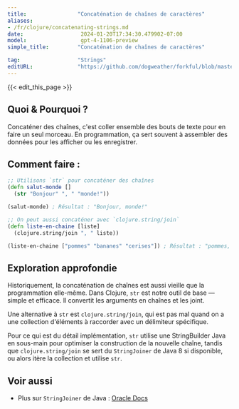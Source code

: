 ```yaml
---
title:                "Concaténation de chaînes de caractères"
aliases:
- /fr/clojure/concatenating-strings.md
date:                  2024-01-20T17:34:30.479902-07:00
model:                 gpt-4-1106-preview
simple_title:         "Concaténation de chaînes de caractères"

tag:                  "Strings"
editURL:              "https://github.com/dogweather/forkful/blob/master/content/fr/clojure/concatenating-strings.md"
---
```


{{< edit_this_page >}}

## Quoi & Pourquoi ?
Concaténer des chaînes, c'est coller ensemble des bouts de texte pour en faire un seul morceau. En programmation, ça sert souvent à assembler des données pour les afficher ou les enregistrer.

## Comment faire :
```Clojure
;; Utilisons `str` pour concaténer des chaînes
(defn salut-monde []
  (str "Bonjour" ", " "monde!"))

(salut-monde) ; Résultat : "Bonjour, monde!"

;; On peut aussi concaténer avec `clojure.string/join`
(defn liste-en-chaine [liste]
  (clojure.string/join ", " liste))

(liste-en-chaine ["pommes" "bananes" "cerises"]) ; Résultat : "pommes, bananes, cerises"
```

## Exploration approfondie
Historiquement, la concaténation de chaînes est aussi vieille que la programmation elle-même. Dans Clojure, `str` est notre outil de base — simple et efficace. Il convertit les arguments en chaînes et les joint. 

Une alternative à `str` est `clojure.string/join`, qui est pas mal quand on a une collection d'éléments à raccorder avec un délimiteur spécifique.

Pour ce qui est du détail implémentation, `str` utilise une StringBuilder Java en sous-main pour optimiser la construction de la nouvelle chaîne, tandis que `clojure.string/join` se sert du `StringJoiner` de Java 8 si disponible, ou alors itère la collection et utilise `str`.

## Voir aussi
- Plus sur `StringJoiner` de Java : [Oracle Docs](https://docs.oracle.com/javase/8/docs/api/java/util/StringJoiner.html)
